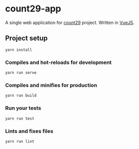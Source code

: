 # count29-app

A single web application for [count29][0] project. Written in [VueJS][1].

## Project setup
```
yarn install
```

### Compiles and hot-reloads for development
```
yarn run serve
```

### Compiles and minifies for production
```
yarn run build
```

### Run your tests
```
yarn run test
```

### Lints and fixes files
```
yarn run lint
```


[0]: https://github.com/manhtai/count29
[1]: https://vuejs.org
